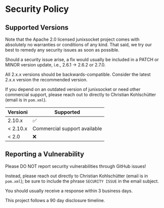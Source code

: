 # Security Policy

## Supported Versions

Note that the Apache 2.0 licensed junixsocket project comes with absolutely no warranties or
conditions of any kind.  That said, we try our best to remedy any security issues as soon as
possible.

Should a security issue arise, a fix would usually be included in a PATCH or MINOR version update,
i.e., 2.6.1 -> 2.6.2 or 2.7.0.

All 2.x.x versions should be backwards-compatible. Consider the latest 2.x.x version the recommended
version.

If you depend on an outdated version of junixsocket or need other commercial support, please reach
out to directly to Christian Kohlschütter (email is in `pom.xml`).

| Versioni | Supported          |
| -------- | ------------------ |
| 2.10.x   | :white_check_mark: |
| < 2.10.x | Commercial support available |
| < 2.0    | :x:                |

## Reporting a Vulnerability

Please DO NOT report security vulnerabilities through GitHub issues!

Instead, please reach out directly to Christian Kohlschütter (email is in `pom.xml`); be sure to
include the phrase `SECURITY ISSUE` in the email subject.

You should usually receive a response within 3 business days.

This project follows a 90 day disclosure timeline.

